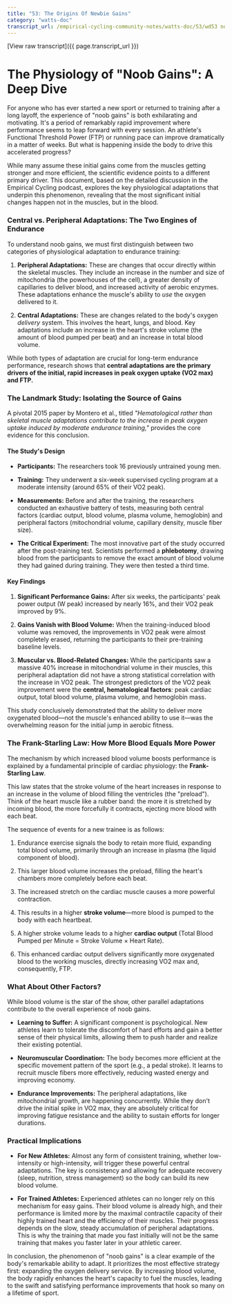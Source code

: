 ```yaml
---
title: "53: The Origins Of Newbie Gains"
category: "watts-doc"
transcript_url: /empirical-cycling-community-notes/watts-doc/53/wd53 noob vo2max gainz (transcribed on 07-Aug-2025 11-06-58).txt
---
```


[View raw transcript]({{ page.transcript_url }})

# The Physiology of "Noob Gains": A Deep Dive

For anyone who has ever started a new sport or returned to training after a long layoff, the experience of "noob gains" is both exhilarating and motivating. It's a period of remarkably rapid improvement where performance seems to leap forward with every session. An athlete's Functional Threshold Power (FTP) or running pace can improve dramatically in a matter of weeks. But what is happening inside the body to drive this accelerated progress?

While many assume these initial gains come from the muscles getting stronger and more efficient, the scientific evidence points to a different primary driver. This document, based on the detailed discussion in the Empirical Cycling podcast, explores the key physiological adaptations that underpin this phenomenon, revealing that the most significant initial changes happen not in the muscles, but in the blood.

### Central vs. Peripheral Adaptations: The Two Engines of Endurance

To understand noob gains, we must first distinguish between two categories of physiological adaptation to endurance training:

1.  **Peripheral Adaptations:** These are changes that occur directly within the skeletal muscles. They include an increase in the number and size of mitochondria (the powerhouses of the cell), a greater density of capillaries to deliver blood, and increased activity of aerobic enzymes. These adaptations enhance the muscle's ability to _use_ the oxygen delivered to it.
    
2.  **Central Adaptations:** These are changes related to the body's oxygen _delivery_ system. This involves the heart, lungs, and blood. Key adaptations include an increase in the heart's stroke volume (the amount of blood pumped per beat) and an increase in total blood volume.
    

While both types of adaptation are crucial for long-term endurance performance, research shows that **central adaptations are the primary drivers of the initial, rapid increases in peak oxygen uptake (VO2 max) and FTP.**

### The Landmark Study: Isolating the Source of Gains

A pivotal 2015 paper by Montero et al., titled _"Hematological rather than skeletal muscle adaptations contribute to the increase in peak oxygen uptake induced by moderate endurance training,"_ provides the core evidence for this conclusion.

#### The Study's Design

-   **Participants:** The researchers took 16 previously untrained young men.
    
-   **Training:** They underwent a six-week supervised cycling program at a moderate intensity (around 65% of their VO2 peak).
    
-   **Measurements:** Before and after the training, the researchers conducted an exhaustive battery of tests, measuring both central factors (cardiac output, blood volume, plasma volume, hemoglobin) and peripheral factors (mitochondrial volume, capillary density, muscle fiber size).
    
-   **The Critical Experiment:** The most innovative part of the study occurred after the post-training test. Scientists performed a **phlebotomy**, drawing blood from the participants to remove the exact amount of blood volume they had gained during training. They were then tested a third time.
    

#### Key Findings

1.  **Significant Performance Gains:** After six weeks, the participants' peak power output (W peak) increased by nearly 16%, and their VO2 peak improved by 9%.
    
2.  **Gains Vanish with Blood Volume:** When the training-induced blood volume was removed, the improvements in VO2 peak were almost completely erased, returning the participants to their pre-training baseline levels.
    
3.  **Muscular vs. Blood-Related Changes:** While the participants saw a massive 40% increase in mitochondrial volume in their muscles, this peripheral adaptation did not have a strong statistical correlation with the increase in VO2 peak. The strongest predictors of the VO2 peak improvement were the **central, hematological factors**: peak cardiac output, total blood volume, plasma volume, and hemoglobin mass.
    

This study conclusively demonstrated that the ability to deliver more oxygenated blood—not the muscle's enhanced ability to use it—was the overwhelming reason for the initial jump in aerobic fitness.

### The Frank-Starling Law: How More Blood Equals More Power

The mechanism by which increased blood volume boosts performance is explained by a fundamental principle of cardiac physiology: the **Frank-Starling Law**.

This law states that the stroke volume of the heart increases in response to an increase in the volume of blood filling the ventricles (the "preload"). Think of the heart muscle like a rubber band: the more it is stretched by incoming blood, the more forcefully it contracts, ejecting more blood with each beat.

The sequence of events for a new trainee is as follows:

1.  Endurance exercise signals the body to retain more fluid, expanding total blood volume, primarily through an increase in plasma (the liquid component of blood).
    
2.  This larger blood volume increases the preload, filling the heart's chambers more completely before each beat.
    
3.  The increased stretch on the cardiac muscle causes a more powerful contraction.
    
4.  This results in a higher **stroke volume**—more blood is pumped to the body with each heartbeat.
    
5.  A higher stroke volume leads to a higher **cardiac output** (Total Blood Pumped per Minute = Stroke Volume × Heart Rate).
    
6.  This enhanced cardiac output delivers significantly more oxygenated blood to the working muscles, directly increasing VO2 max and, consequently, FTP.
    

### What About Other Factors?

While blood volume is the star of the show, other parallel adaptations contribute to the overall experience of noob gains.

-   **Learning to Suffer:** A significant component is psychological. New athletes learn to tolerate the discomfort of hard efforts and gain a better sense of their physical limits, allowing them to push harder and realize their existing potential.
    
-   **Neuromuscular Coordination:** The body becomes more efficient at the specific movement pattern of the sport (e.g., a pedal stroke). It learns to recruit muscle fibers more effectively, reducing wasted energy and improving economy.
    
-   **Endurance Improvements:** The peripheral adaptations, like mitochondrial growth, are happening concurrently. While they don't drive the initial spike in VO2 max, they are absolutely critical for improving fatigue resistance and the ability to sustain efforts for longer durations.
    

### Practical Implications

-   **For New Athletes:** Almost any form of consistent training, whether low-intensity or high-intensity, will trigger these powerful central adaptations. The key is consistency and allowing for adequate recovery (sleep, nutrition, stress management) so the body can build its new blood volume.
    
-   **For Trained Athletes:** Experienced athletes can no longer rely on this mechanism for easy gains. Their blood volume is already high, and their performance is limited more by the maximal contractile capacity of their highly trained heart and the efficiency of their muscles. Their progress depends on the slow, steady accumulation of peripheral adaptations. This is why the training that made you fast initially will not be the same training that makes you faster later in your athletic career.
    

In conclusion, the phenomenon of "noob gains" is a clear example of the body's remarkable ability to adapt. It prioritizes the most effective strategy first: expanding the oxygen delivery service. By increasing blood volume, the body rapidly enhances the heart's capacity to fuel the muscles, leading to the swift and satisfying performance improvements that hook so many on a lifetime of sport.